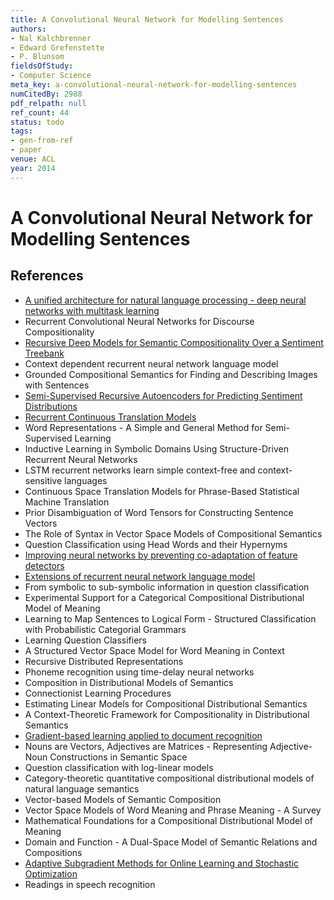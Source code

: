 ```yaml
---
title: A Convolutional Neural Network for Modelling Sentences
authors:
- Nal Kalchbrenner
- Edward Grefenstette
- P. Blunsom
fieldsOfStudy:
- Computer Science
meta_key: a-convolutional-neural-network-for-modelling-sentences
numCitedBy: 2988
pdf_relpath: null
ref_count: 44
status: todo
tags:
- gen-from-ref
- paper
venue: ACL
year: 2014
---
```


# A Convolutional Neural Network for Modelling Sentences

## References

- [A unified architecture for natural language processing - deep neural networks with multitask learning](./a-unified-architecture-for-natural-language-processing-deep-neural-networks-with-multitask-learning.md)
- Recurrent Convolutional Neural Networks for Discourse Compositionality
- [Recursive Deep Models for Semantic Compositionality Over a Sentiment Treebank](./recursive-deep-models-for-semantic-compositionality-over-a-sentiment-treebank.md)
- Context dependent recurrent neural network language model
- Grounded Compositional Semantics for Finding and Describing Images with Sentences
- [Semi-Supervised Recursive Autoencoders for Predicting Sentiment Distributions](./semi-supervised-recursive-autoencoders-for-predicting-sentiment-distributions.md)
- [Recurrent Continuous Translation Models](./recurrent-continuous-translation-models.md)
- Word Representations - A Simple and General Method for Semi-Supervised Learning
- Inductive Learning in Symbolic Domains Using Structure-Driven Recurrent Neural Networks
- LSTM recurrent networks learn simple context-free and context-sensitive languages
- Continuous Space Translation Models for Phrase-Based Statistical Machine Translation
- Prior Disambiguation of Word Tensors for Constructing Sentence Vectors
- The Role of Syntax in Vector Space Models of Compositional Semantics
- Question Classification using Head Words and their Hypernyms
- [Improving neural networks by preventing co-adaptation of feature detectors](./improving-neural-networks-by-preventing-co-adaptation-of-feature-detectors.md)
- [Extensions of recurrent neural network language model](./extensions-of-recurrent-neural-network-language-model.md)
- From symbolic to sub-symbolic information in question classification
- Experimental Support for a Categorical Compositional Distributional Model of Meaning
- Learning to Map Sentences to Logical Form - Structured Classification with Probabilistic Categorial Grammars
- Learning Question Classifiers
- A Structured Vector Space Model for Word Meaning in Context
- Recursive Distributed Representations
- Phoneme recognition using time-delay neural networks
- Composition in Distributional Models of Semantics
- Connectionist Learning Procedures
- Estimating Linear Models for Compositional Distributional Semantics
- A Context-Theoretic Framework for Compositionality in Distributional Semantics
- [Gradient-based learning applied to document recognition](./gradient-based-learning-applied-to-document-recognition.md)
- Nouns are Vectors, Adjectives are Matrices - Representing Adjective-Noun Constructions in Semantic Space
- Question classification with log-linear models
- Category-theoretic quantitative compositional distributional models of natural language semantics
- Vector-based Models of Semantic Composition
- Vector Space Models of Word Meaning and Phrase Meaning - A Survey
- Mathematical Foundations for a Compositional Distributional Model of Meaning
- Domain and Function - A Dual-Space Model of Semantic Relations and Compositions
- [Adaptive Subgradient Methods for Online Learning and Stochastic Optimization](./adaptive-subgradient-methods-for-online-learning-and-stochastic-optimization.md)
- Readings in speech recognition
